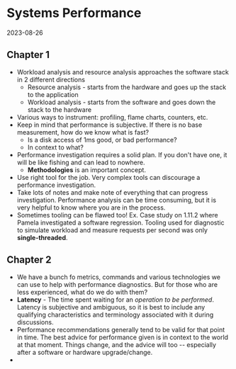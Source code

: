 # Systems Performance
2023-08-26

## Chapter 1
* Workload analysis and resource analysis approaches the software stack in 2 different directions
    * Resource analysis - starts from the hardware and goes up the stack to the application
    * Workload analysis - starts from the software and goes down the stack to the hardware
* Various ways to instrument: profiling, flame charts, counters, etc.
* Keep in mind that performance is subjective. If there is no base measurement, how do we know what is fast? 
    * Is a disk access of 1ms good, or bad performance?
    * In context to what?
* Performance investigation requires a solid plan. If you don't have one, it will be like fishing  and can lead to nowhere.
    * **Methodologies** is an important concept.
* Use right tool for the job. Very complex tools can discourage a performance investigation.
* Take lots of notes and make note of everything that can progress investigation. Performance analysis can be time consuming, but it is very helpful to know where you are in the process.
* Sometimes tooling can be flawed too! Ex. Case study on 1.11.2 where Pamela investigated a software regression. Tooling used for diagnostic to simulate workload and measure requests per second was only **single-threaded**.

## Chapter 2
* We have a bunch fo metrics, commands and various technologies we can use to help with performance diagnostics. But for those who are less experienced, what do we do with them?
* **Latency** - The time spent waiting for an _operation to be performed_. Latency is subjective and ambiguous, so it is best to include any qualifying characteristics and terminology associated with it during discussions.
* Performance recommendations generally tend to be valid for that point in time. The best advice for performance given is in context to the world at that moment. Things change, and the advice will too -- especially after a software or hardware upgrade/change.
* 